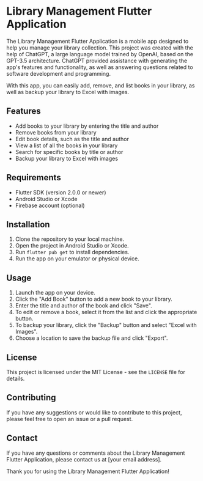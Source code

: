 # Library Management Flutter Application

The Library Management Flutter Application is a mobile app designed to help you manage your library collection. This project was created with the help of ChatGPT, a large language model trained by OpenAI, based on the GPT-3.5 architecture. ChatGPT provided assistance with generating the app's features and functionality, as well as answering questions related to software development and programming.

With this app, you can easily add, remove, and list books in your library, as well as backup your library to Excel with images.

## Features

* Add books to your library by entering the title and author
* Remove books from your library
* Edit book details, such as the title and author
* View a list of all the books in your library
* Search for specific books by title or author
* Backup your library to Excel with images

## Requirements

* Flutter SDK (version 2.0.0 or newer)
* Android Studio or Xcode
* Firebase account (optional)

## Installation

1. Clone the repository to your local machine.
2. Open the project in Android Studio or Xcode.
3. Run `flutter pub get` to install dependencies.
4. Run the app on your emulator or physical device.

## Usage

1. Launch the app on your device.
2. Click the "Add Book" button to add a new book to your library.
3. Enter the title and author of the book and click "Save".
4. To edit or remove a book, select it from the list and click the appropriate button.
5. To backup your library, click the "Backup" button and select "Excel with Images".
6. Choose a location to save the backup file and click "Export".

## License

This project is licensed under the MIT License - see the `LICENSE` file for details.

## Contributing

If you have any suggestions or would like to contribute to this project, please feel free to open an issue or a pull request.

## Contact

If you have any questions or comments about the Library Management Flutter Application, please contact us at [your email address].

Thank you for using the Library Management Flutter Application!
